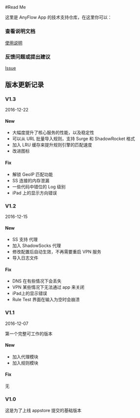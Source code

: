 #Read Me

这里是 AnyFlow App 的技术支持仓库，在这里你可以：

### 查看说明文档

[使用说明](https://github.com/AnyFlowApp/AnyFlowApp-issues/blob/master/help_Zh.md)

### 反馈问题或提出建议

[Issue](https://github.com/AnyFlowApp/AnyFlowApp-issues/issues)

## 版本更新记录

### V1.3

2016-12-22

#### New
* 大幅度提升了核心服务的性能，以及稳定性
* 可以从 URL 批量导入规则，支持 Surge 和 ShadowRocket 格式
* 加入 LRU 缓存来提升规则引擎的匹配速度
* 改进图标

#### Fix

* 解锁 GeoIP 匹配功能
* SS 连接的内存泄漏
* 一些代码中错位的 Log 级别
* iPad 上的显示方向错误

### V1.2

2016-12-15

#### New
* SS 支持  代理
* 加入 ShadowSocks 代理
* 修改配置后自动生效，不再需要重启 VPN 服务
* 导入日志文件

#### Fix

* DNS 在有些情况下会丢失
* VPN 某些情况下无法通过 app 来关闭
* iPad上的显示错误
* Rule Test 界面在输入为空时会崩溃 

### V1.1

2016-12-07 

第一个完整可工作的版本

#### New
* 加入代理模块
* 加入规则模块

#### Fix

无

### V1.0

这是为了上线 appstore 提交的基础版本
